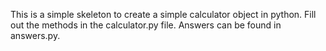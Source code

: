 This is a simple skeleton to create a simple calculator object in python. Fill out the methods in the calculator.py file. Answers can be found in answers.py.
